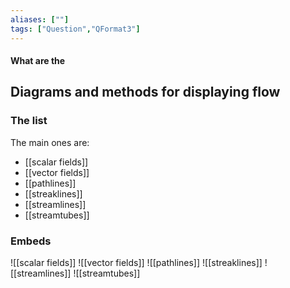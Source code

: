 ```yaml
---
aliases: [""]
tags: ["Question","QFormat3"]
---
```


#### What are the
## Diagrams and methods for displaying flow
### The list
The main ones are:
- [[scalar fields]]
- [[vector fields]]
- [[pathlines]]
- [[streaklines]]
- [[streamlines]]
- [[streamtubes]]

### Embeds
![[scalar fields]]
![[vector fields]]
![[pathlines]]
![[streaklines]]
![[streamlines]]
![[streamtubes]]